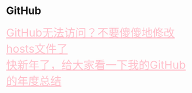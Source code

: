 <html>
<head>
    <meta charset="utf-8">
    <title>GitHub</title>
    <link rel="stylesheet" href="https://zhaobokai341.github.io/yangshi.css">
    <style>
        a{color:pink;font-size:30px;}
    </style>
</head>
<body>
<h1>GitHub</h1>
<a href="https://zhaobokai341.github.io/rijizhanlan/GitHub/GitHub1/111" target="_blank">GitHub无法访问？不要傻傻地修改hosts文件了</a>
<br>
<a href="https://zhaobokai341.github.io/rijizhanlan/GitHub/GitHub1/112" target="_blank">快新年了，给大家看一下我的GitHub的年度总结</a>
</body>
</html>

